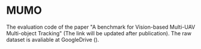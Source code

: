# MUMO
The evaluation code of the paper "A benchmark for Vision-based Multi-UAV Multi-object Tracking" (The link will be updated after publication).
The raw dataset is avaliable at GoogleDrive ().
